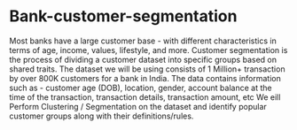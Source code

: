 # Bank-customer-segmentation
Most banks have a large customer base - with different characteristics in terms of age, income, values, lifestyle, and more. Customer segmentation is the process of dividing a customer dataset into specific groups based on shared traits.
The dataset we will be using consists of 1 Million+ transaction by over 800K customers for a bank in India. The data contains information such as - customer age (DOB), location, gender, account balance at the time of the transaction, transaction details, transaction amount, etc
We eill Perform Clustering / Segmentation on the dataset and identify popular customer groups along with their definitions/rules.
